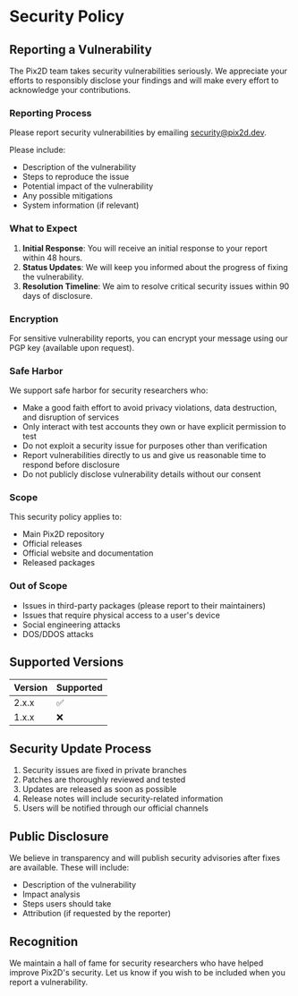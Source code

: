 # Security Policy

## Reporting a Vulnerability

The Pix2D team takes security vulnerabilities seriously. We appreciate your efforts to responsibly disclose your findings and will make every effort to acknowledge your contributions.

### Reporting Process

Please report security vulnerabilities by emailing security@pix2d.dev. 

Please include:
- Description of the vulnerability
- Steps to reproduce the issue
- Potential impact of the vulnerability
- Any possible mitigations
- System information (if relevant)

### What to Expect

1. **Initial Response**: You will receive an initial response to your report within 48 hours.
2. **Status Updates**: We will keep you informed about the progress of fixing the vulnerability.
3. **Resolution Timeline**: We aim to resolve critical security issues within 90 days of disclosure.

### Encryption

For sensitive vulnerability reports, you can encrypt your message using our PGP key (available upon request).

### Safe Harbor

We support safe harbor for security researchers who:

- Make a good faith effort to avoid privacy violations, data destruction, and disruption of services
- Only interact with test accounts they own or have explicit permission to test
- Do not exploit a security issue for purposes other than verification
- Report vulnerabilities directly to us and give us reasonable time to respond before disclosure
- Do not publicly disclose vulnerability details without our consent

### Scope

This security policy applies to:
- Main Pix2D repository
- Official releases
- Official website and documentation
- Released packages

### Out of Scope

- Issues in third-party packages (please report to their maintainers)
- Issues that require physical access to a user's device
- Social engineering attacks
- DOS/DDOS attacks

## Supported Versions

| Version | Supported          |
| ------- | ------------------ |
| 2.x.x   | :white_check_mark: |
| 1.x.x   | :x:                |

## Security Update Process

1. Security issues are fixed in private branches
2. Patches are thoroughly reviewed and tested
3. Updates are released as soon as possible
4. Release notes will include security-related information
5. Users will be notified through our official channels

## Public Disclosure

We believe in transparency and will publish security advisories after fixes are available. These will include:

- Description of the vulnerability
- Impact analysis
- Steps users should take
- Attribution (if requested by the reporter)

## Recognition

We maintain a hall of fame for security researchers who have helped improve Pix2D's security. Let us know if you wish to be included when you report a vulnerability.